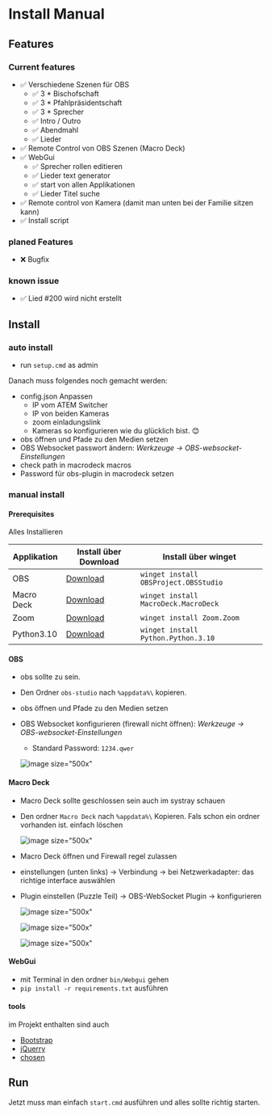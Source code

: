 Install Manual
==================

## Features

### Current features

* ✅ Verschiedene Szenen für OBS
    * ✅ 3 * Bischofschaft
    * ✅ 3 * Pfahlpräsidentschaft
    * ✅ 3 * Sprecher
    * ✅ Intro / Outro
    * ✅ Abendmahl
    * ✅ Lieder
* ✅ Remote Control von OBS Szenen (Macro Deck)
* ✅ WebGui
    * ✅ Sprecher rollen editieren
    * ✅ Lieder text generator
    * ✅ start von allen Applikationen
    * ✅ Lieder Titel suche
* ✅ Remote control von Kamera (damit man unten bei der Familie sitzen kann)
* ✅ Install script

### planed Features

* ❌ Bugfix

### known issue

* ✅ Lied #200 wird nicht erstellt


## Install

### auto install

* run `setup.cmd` as admin

Danach muss folgendes noch gemacht werden:

* config.json Anpassen
  * IP vom ATEM Switcher
  * IP von beiden Kameras
  * zoom einladungslink
  * Kameras so konfigurieren wie du glücklich bist. 😊
* obs öffnen und Pfade zu den Medien setzen
* OBS Websocket passwort ändern: *Werkzeuge -> OBS-websocket-Einstellungen*
* check path in macrodeck macros
* Password für obs-plugin in macrodeck setzen

### manual install

#### Prerequisites

Alles Installieren

| Applikation | Install über Download                         | Install über winget                   |
| ----------- | --------------------------------------------- | ------------------------------------- |
| OBS         | [Download](https://obsproject.com/de)         | `winget install OBSProject.OBSStudio` |
| Macro Deck  | [Download](https://macrodeck.org/download)    | `winget install MacroDeck.MacroDeck`  |
| Zoom        | [Download](https://zoom.us/download)          | `winget install Zoom.Zoom`            |
| Python3.10  | [Download](https://www.python.org/downloads/) | `winget install Python.Python.3.10`   |

#### OBS

* obs sollte zu sein.
* Den Ordner `obs-studio` nach `%appdata%\` kopieren.
* obs öffnen und Pfade zu den Medien setzen
* OBS Websocket konfigurieren (firewall nicht öffnen): *Werkzeuge -> OBS-websocket-Einstellungen*
  * Standard Password: `1234.qwer`

  ![image size="500x"](/doku/img/04.png)


#### Macro Deck

* Macro Deck sollte geschlossen sein auch im systray schauen
* Den ordner `Macro Deck` nach `%appdata%\` Kopieren. Fals schon ein ordner vorhanden ist. einfach löschen

  ![image size="500x"](/doku/img/08.png)

* Macro Deck öffnen und Firewall regel zulassen
* einstellungen (unten links) -> Verbindung -> bei Netzwerkadapter: das richtige interface auswählen
* Plugin einstellen (Puzzle Teil) -> OBS-WebSocket Plugin -> konfigurieren

  ![image size="500x"](/doku/img/05.png)

  ![image size="500x"](/doku/img/06.png)

  ![image size="500x"](/doku/img/07.png)

#### WebGui

* mit Terminal in den ordner `bin/Webgui` gehen
* `pip install -r requirements.txt` ausführen

#### tools

im Projekt enthalten sind auch

* [Bootstrap](https://getbootstrap.com/docs/versions/)
* [jQuerry](https://code.jquery.com/jquery-3.6.1.min.js)
* [chosen](https://github.com/harvesthq/chosen/releases)

## Run

Jetzt muss man einfach `start.cmd` ausführen und alles sollte richtig starten.
